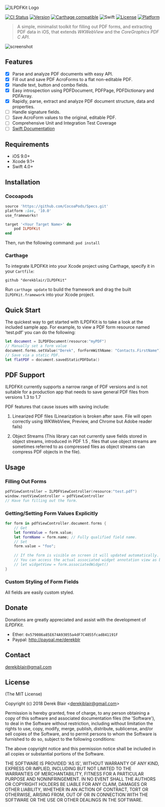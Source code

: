 ![ILPDFKit Logo](	
https://s3-eu-west-1.amazonaws.com/derekblair/ilpdfkit.png)

[![CI Status](http://img.shields.io/travis/derekblair/ILPDFKit.svg?style=flat)](https://travis-ci.org/derekblair/ILPDFKit)
[![Version](https://img.shields.io/cocoapods/v/ILPDFKit.svg?style=flat)](http://cocoapods.org/pods/ILPDFKit)
[![Carthage compatible](https://img.shields.io/badge/Carthage-compatible-4BC51D.svg?style=flat)](https://github.com/Carthage/Carthage)
![Swift](https://img.shields.io/badge/%20in-swift%203.0-orange.svg)
[![License](https://img.shields.io/cocoapods/l/ILPDFKit.svg?style=flat)](http://cocoapods.org/pods/ILPDFKit)
[![Platform](https://img.shields.io/cocoapods/p/ILPDFKit.svg?style=flat)](http://cocoapods.org/pods/ILPDFKit)


> A simple, minimalist toolkit for filling out PDF forms, and extracting PDF data in iOS, that extends *WKWebView* and the *CoreGraphics PDF C API*.

![screenshot](http://imgur.com/oo5HLUg.png)

## Features

- [x] Parse and analyze PDF documents with easy API.
- [x] Fill out and save PDF AcroForms to a flat non-editable PDF.
- [x] Handle text, button and combo fields.
- [x] Easy introspection using PDFDocument, PDFPage, PDFDictionary and PDFArray.
- [x] Rapidly, parse, extract and analyze PDF document structure, data and properties.
- [ ] Handle signature fields.
- [ ] Save AcroForm values to the original, editable PDF.
- [ ] Comprehensive Unit and Integration Test Coverage
- [ ] [Swift Documentation](http://cocoadocs.org/docsets/ILPDFKit)

## Requirements

- iOS 9.0+
- Xcode 9.1+
- Swift 4.0+

## Installation

### Cocoapods
 
```ruby
source 'https://github.com/CocoaPods/Specs.git'
platform :ios, '10.0'
use_frameworks!

target '<Your Target Name>' do
    pod ILPDFKit
end  
```

Then, run the following command:
`pod install`
 
### Carthage

To integrate ILPDFKit into your Xcode project using Carthage, specify it in your `Cartfile`:

```ogdl
github "derekblair/ILPDFKit"
```

Run `carthage update` to build the framework and drag the built `ILPDFKit.framework` into your Xcode project.

## Quick Start

 The quickest way to get started with ILPDFKit is to take a look at the included sample app. For example, to view a PDF form resource named 'test.pdf' you can do the following: 
 
 
```swift
let document = ILPDFDocument(resource:"myPDF")
// Manually set a form value
document.forms.setValue("Derek", forFormWithName: "Contacts.FirstName")
// Save via a static PDF.
let flatPDF = document.savedStaticPDFData()
```

## PDF Support 

ILPDFKit currently supports a narrow range of PDF versions and is not suitable for a production app that needs to save general PDF files from versions 1.3 to 1.7
  
 PDF features that cause issues with saving include:
  
  1. Linearized PDF files (Linearization is broken after save. File will open correctly using WKWebView, Preview, and Chrome but Adobe reader fails)
  
  2. Object Streams (This library can not currently save fields stored in object streams, introduced in PDF 1.5 , files that use object streams are sometimes referred to as compressed files as object streams can compress PDF objects in the file).
  
  
## Usage

### Filling Out Forms

```swift
pdfViewController = ILPDFViewController(resource:"test.pdf")
window.rootViewController = pdfViewController
// Have fun filling out the form.
```

### Getting/Setting Form Values Explicitly

```swift
for form in pdfViewController.document.forms {
	// Get
	let formValue = form.value;
	let formName = form.name; // Fully qualified field name.
	// Set
	form.value = "foo";
	
	// If the form is visible on screen it will updated automatically.
	// You can access the actual associated widget annotation view as below.
	// let widgetView = form.associatedWidget()
}
```


### Custom Styling of Form Fields 


All fields are easily custom styled.
	
## Donate

Donations are greatly appreciated and assist with the development of _ILPDFKit_.

- Ether: `0x579086a85E674A93055a4dF7C4055fcad841191F`
- Paypal: http://paypal.me/derekblr

## Contact

[derekjblair@gmail.com](mailto:derekjblair@gmail.com)

## License

(The MIT License)

Copyright (c) 2018 Derek Blair &lt;derekjblair@gmail.com&gt;

Permission is hereby granted, free of charge, to any person obtaining
a copy of this software and associated documentation files (the
'Software'), to deal in the Software without restriction, including
without limitation the rights to use, copy, modify, merge, publish,
distribute, sublicense, and/or sell copies of the Software, and to
permit persons to whom the Software is furnished to do so, subject to
the following conditions:

The above copyright notice and this permission notice shall be
included in all copies or substantial portions of the Software.

THE SOFTWARE IS PROVIDED 'AS IS', WITHOUT WARRANTY OF ANY KIND,
EXPRESS OR IMPLIED, INCLUDING BUT NOT LIMITED TO THE WARRANTIES OF
MERCHANTABILITY, FITNESS FOR A PARTICULAR PURPOSE AND NONINFRINGEMENT.
IN NO EVENT SHALL THE AUTHORS OR COPYRIGHT HOLDERS BE LIABLE FOR ANY
CLAIM, DAMAGES OR OTHER LIABILITY, WHETHER IN AN ACTION OF CONTRACT,
TORT OR OTHERWISE, ARISING FROM, OUT OF OR IN CONNECTION WITH THE
SOFTWARE OR THE USE OR OTHER DEALINGS IN THE SOFTWARE.
